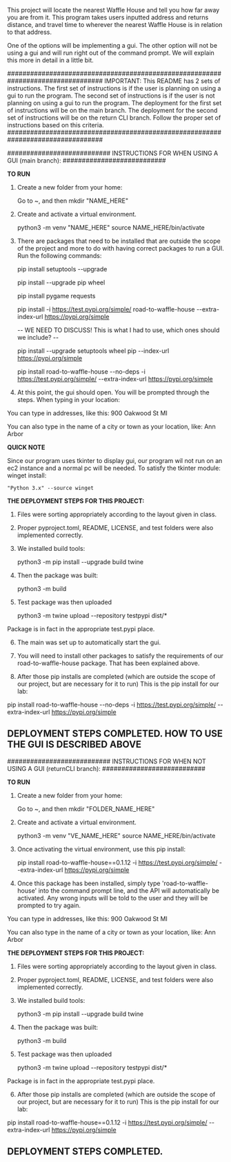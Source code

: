 This project will locate the nearest Waffle House and tell you how far away you are from it.  This program takes users inputted address and returns distance, and travel time to wherever the nearest Waffle House is in relation to that address. 

One of the options will be implementing a gui.  The other option will not be using a gui and will run right out of the command prompt.  We will explain this more in detail in a little bit.


#################################################################################
IMPORTANT: This README has 2 sets of instructions.  The first set of instructions is if the user is planning on using a gui to run the program.  The second set of instructions is if the user is not planning on using a gui to run the program.  The deployment for the first set of instructions will be on the main branch.  The deployment for the second set of instructions will be on the return CLI branch. Follow the proper set of instructions based on this criteria.
#################################################################################


###########################
INSTRUCTIONS FOR WHEN USING A GUI (main branch):
###########################

**TO RUN**
1. Create a new folder from your home: 

    Go to ~, and then mkdir "NAME_HERE"

2. Create and activate a virtual environment.

    python3 -m venv "NAME_HERE"
    source NAME_HERE/bin/activate

3. There are packages that need to be installed that are outside the scope of the project and more to do with having correct packages to run a GUI.  Run the following commands:

     pip install setuptools --upgrade

     pip install --upgrade pip wheel

     pip install pygame requests

     pip install -i https://test.pypi.org/simple/ road-to-waffle-house --extra-index-url https://pypi.org/simple
    
    -- WE NEED TO DISCUSS! This is what I had to use, which ones should we include? --

     pip install --upgrade setuptools wheel pip --index-url https://pypi.org/simple

     pip install road-to-waffle-house --no-deps -i https://test.pypi.org/simple/ --extra-index-url https://pypi.org/simple 

4. At this point, the gui should open.  You will be prompted through the steps.  When typing in your location:

You can type in addresses, like this: 
 900 Oakwood St MI

 You can also type in the name of a city or town as your location, like:
 Ann Arbor


**QUICK NOTE**

Since our program uses tkinter to display gui, our program wil not run on an ec2 instance and a normal pc will be needed.  To satisfy the tkinter module: winget install: 

    "Python 3.x" --source winget

**THE DEPLOYMENT STEPS FOR THIS PROJECT:**
1. Files were sorting appropriately according to the layout given in class.
2. Proper pyproject.toml, README, LICENSE, and test folders were also implemented correctly.
3. We installed build tools: 

    python3 -m pip install --upgrade build twine

4.  Then the package was built: 

    python3 -m build

5.  Test package was then uploaded  

    python3 -m twine upload --repository testpypi dist/*  

Package is in fact in the appropriate test.pypi place.

6.  The main was set up to automatically start the gui.

7. You will need to install other packages to satisfy the requirements of our road-to-waffle-house package.  That has been explained above.


8.  After those pip installs are completed (which are outside the scope of our project, but are necessary for it to run) This is the pip install for our lab: 

pip install road-to-waffle-house --no-deps -i https://test.pypi.org/simple/ --extra-index-url https://pypi.org/simple

## DEPLOYMENT STEPS COMPLETED.  HOW TO USE THE GUI IS DESCRIBED ABOVE ##





###########################
INSTRUCTIONS FOR WHEN NOT USING A GUI (returnCLI branch):
###########################


**TO RUN**
1. Create a new folder from your home: 

    Go to ~, and then mkdir "FOLDER_NAME_HERE"


2. Create and activate a virtual environment.

    python3 -m venv "VE_NAME_HERE"
    source NAME_HERE/bin/activate


3. Once activating the virtual environment, use this pip install:

    pip install road-to-waffle-house==0.1.12 -i https://test.pypi.org/simple/ --extra-index-url https://pypi.org/simple


4. Once this package has been installed, simply type 'road-to-waffle-house' into the command prompt line, and the API will automatically be activated.  Any wrong inputs will be told to the user and they will be prompted to try again.  

You can type in addresses, like this: 
 900 Oakwood St MI

 You can also type in the name of a city or town as your location, like:
 Ann Arbor



**THE DEPLOYMENT STEPS FOR THIS PROJECT:**
1. Files were sorting appropriately according to the layout given in class.
2. Proper pyproject.toml, README, LICENSE, and test folders were also implemented correctly.
3. We installed build tools: 

    python3 -m pip install --upgrade build twine

4.  Then the package was built: 

    python3 -m build

5.  Test package was then uploaded  

    python3 -m twine upload --repository testpypi dist/*  

Package is in fact in the appropriate test.pypi place.


6.  After those pip installs are completed (which are outside the scope of our project, but are necessary for it to run) This is the pip install for our lab: 

pip install road-to-waffle-house==0.1.12 -i https://test.pypi.org/simple/ --extra-index-url https://pypi.org/simple

## DEPLOYMENT STEPS COMPLETED. ##